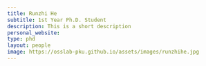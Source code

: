 ```yaml
---
title: Runzhi He
subtitle: 1st Year Ph.D. Student
description: This is a short description
personal_website: 
type: phd
layout: people
image: https://osslab-pku.github.io/assets/images/runzhihe.jpg 
---
```

